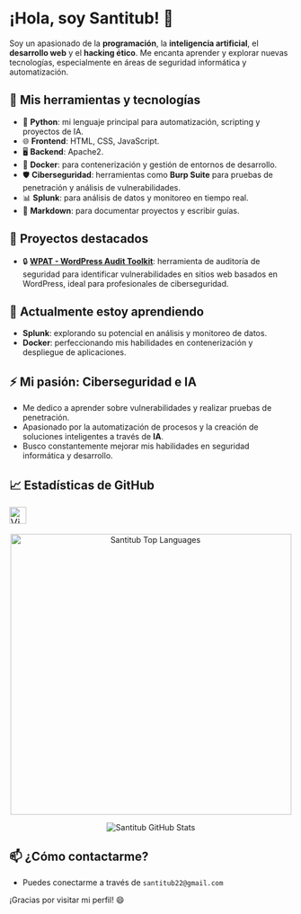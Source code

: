 # ¡Hola, soy Santitub! 👋

Soy un apasionado de la **programación**, la **inteligencia artificial**, el **desarrollo web** y el **hacking ético**. Me encanta aprender y explorar nuevas tecnologías, especialmente en áreas de seguridad informática y automatización.

## 🔧 Mis herramientas y tecnologías
- 🐍 **Python**: mi lenguaje principal para automatización, scripting y proyectos de IA.
- 🌐 **Frontend**: HTML, CSS, JavaScript.
- 🖥️ **Backend**: Apache2.
- 🐳 **Docker**: para contenerización y gestión de entornos de desarrollo.
- 🛡️ **Ciberseguridad**: herramientas como **Burp Suite** para pruebas de penetración y análisis de vulnerabilidades.
- 📊 **Splunk**: para análisis de datos y monitoreo en tiempo real.
- 📑 **Markdown**: para documentar proyectos y escribir guías.

## 📂 Proyectos destacados

- 🔒 [**WPAT - WordPress Audit Toolkit**](https://github.com/Santitub/WPAT): herramienta de auditoría de seguridad para identificar vulnerabilidades en sitios web basados en WordPress, ideal para profesionales de ciberseguridad.

## 🌱 Actualmente estoy aprendiendo
- **Splunk**: explorando su potencial en análisis y monitoreo de datos.
- **Docker**: perfeccionando mis habilidades en contenerización y despliegue de aplicaciones.

## ⚡ Mi pasión: **Ciberseguridad e IA**
- Me dedico a aprender sobre vulnerabilidades y realizar pruebas de penetración.
- Apasionado por la automatización de procesos y la creación de soluciones inteligentes a través de **IA**.
- Busco constantemente mejorar mis habilidades en seguridad informática y desarrollo.

## 📈 Estadísticas de GitHub

<p style="font-size: 18px;">
  <img src="https://komarev.com/ghpvc/?username=Santitub&color=green" alt="Visitas a mi perfil" style="height: 30px;">
</p>

<p align="center">
  <img 
    src="https://github-readme-stats.vercel.app/api/top-langs?username=Santitub&show_icons=true&locale=en&layout=compact" 
    alt="Santitub Top Languages" 
    width="500" />
</p>

<p align="center">
  <img src="https://github-readme-stats.vercel.app/api?username=Santitub&show_icons=true&hide=commits" alt="Santitub GitHub Stats" />
</p>

## 📫 ¿Cómo contactarme?
- Puedes conectarme a través de ```santitub22@gmail.com```

¡Gracias por visitar mi perfil! 😄
